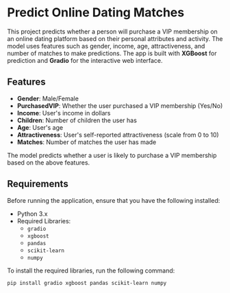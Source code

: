 # Predict Online Dating Matches

This project predicts whether a person will purchase a VIP membership on an online dating platform based on their personal attributes and activity. The model uses features such as gender, income, age, attractiveness, and number of matches to make predictions. The app is built with **XGBoost** for prediction and **Gradio** for the interactive web interface.

## Features

- **Gender**: Male/Female
- **PurchasedVIP**: Whether the user purchased a VIP membership (Yes/No)
- **Income**: User's income in dollars
- **Children**: Number of children the user has
- **Age**: User's age
- **Attractiveness**: User's self-reported attractiveness (scale from 0 to 10)
- **Matches**: Number of matches the user has made

The model predicts whether a user is likely to purchase a VIP membership based on the above features.

## Requirements

Before running the application, ensure that you have the following installed:

- Python 3.x
- Required Libraries:
  - `gradio`
  - `xgboost`
  - `pandas`
  - `scikit-learn`
  - `numpy`

To install the required libraries, run the following command:

```bash
pip install gradio xgboost pandas scikit-learn numpy
